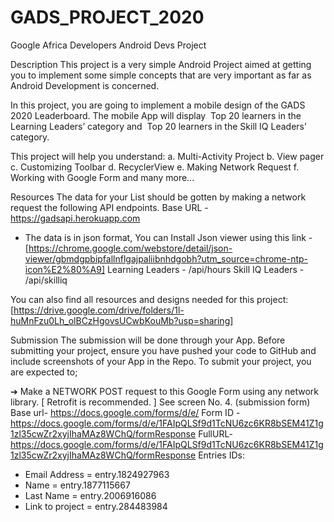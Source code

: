 # GADS_PROJECT_2020
Google Africa Developers Android Devs Project

Description
This project is a very simple Android Project aimed at getting you to implement some simple
concepts that are very important as far as Android Development is concerned.

In this project, you are going to implement a mobile design of the GADS 2020 Leaderboard.
The mobile App will display ​ Top 20 learners in the Learning Leaders’ category and ​ Top 20 learners
in the Skill IQ Leaders’ category.

This project will help you understand:
a. Multi-Activity Project
b. View pager
c. Customizing Toolbar
d. RecyclerView
e. Making Network Request
f. Working with Google Form and many more...

Resources
The data for your List should be gotten by making a network request the following API
endpoints.
Base URL -  https://gadsapi.herokuapp.com
- The data is in json format, You can Install Json viewer using this link - 
[https://chrome.google.com/webstore/detail/json-viewer/gbmdgpbipfallnflgajpaliibnhdgobh?utm_source=chrome-ntp-icon%E2%80%A9]
Learning Leaders - /api/hours
Skill IQ Leaders - /api/skilliq

You can also find all resources and designs needed for this project: [https://drive.google.com/drive/folders/1l-huMnFzu0Lh_olBCzHgovsUCwbKouMb?usp=sharing]

Submission
The submission will be done through your App. Before submitting your project, ensure you have
pushed your code to GitHub and include screenshots of your App in the Repo.
To submit your project, you are expected to;

➔ Make a  NETWORK POST request to this Google Form using any network library. [​ Retrofit
is recommended. ] See screen No. 4. (submission form)
Base url-  https://docs.google.com/forms/d/e/
Form
ID - https://docs.google.com/forms/d/e/1FAIpQLSf9d1TcNU6zc6KR8bSEM41Z1g1zl35cwZr2xyjIhaMAz8WChQ/formResponse
FullURL-
https://docs.google.com/forms/d/e/1FAIpQLSf9d1TcNU6zc6KR8bSEM41Z1g1zl35cwZr2xyjIhaMAz8WChQ/formResponse
Entries IDs:
- Email Address = entry.1824927963
- Name = entry.1877115667
- Last Name = entry.2006916086
- Link to project = entry.284483984
